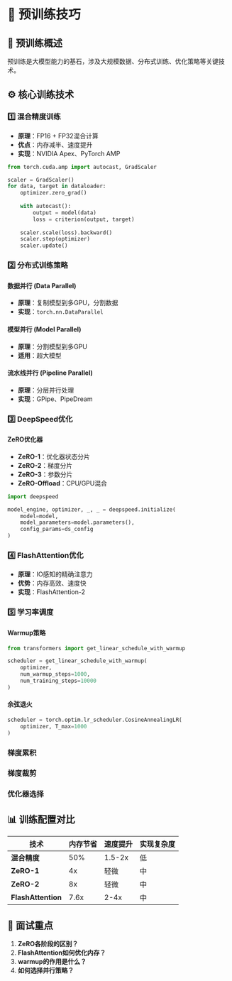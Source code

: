 # 🚀 预训练技巧

## 🎯 预训练概述
预训练是大模型能力的基石，涉及大规模数据、分布式训练、优化策略等关键技术。

## ⚙️ 核心训练技术

### 1️⃣ 混合精度训练
- **原理**：FP16 + FP32混合计算
- **优点**：内存减半、速度提升
- **实现**：NVIDIA Apex、PyTorch AMP

```python
from torch.cuda.amp import autocast, GradScaler

scaler = GradScaler()
for data, target in dataloader:
    optimizer.zero_grad()
    
    with autocast():
        output = model(data)
        loss = criterion(output, target)
    
    scaler.scale(loss).backward()
    scaler.step(optimizer)
    scaler.update()
```

### 2️⃣ 分布式训练策略

#### 数据并行 (Data Parallel)
- **原理**：复制模型到多GPU，分割数据
- **实现**：`torch.nn.DataParallel`

#### 模型并行 (Model Parallel)
- **原理**：分割模型到多GPU
- **适用**：超大模型

#### 流水线并行 (Pipeline Parallel)
- **原理**：分层并行处理
- **实现**：GPipe、PipeDream

### 3️⃣ DeepSpeed优化

#### ZeRO优化器
- **ZeRO-1**：优化器状态分片
- **ZeRO-2**：梯度分片
- **ZeRO-3**：参数分片
- **ZeRO-Offload**：CPU/GPU混合

```python
import deepspeed

model_engine, optimizer, _, _ = deepspeed.initialize(
    model=model,
    model_parameters=model.parameters(),
    config_params=ds_config
)
```

### 4️⃣ FlashAttention优化
- **原理**：IO感知的精确注意力
- **优势**：内存高效、速度快
- **实现**：FlashAttention-2

### 5️⃣ 学习率调度

#### Warmup策略
```python
from transformers import get_linear_schedule_with_warmup

scheduler = get_linear_schedule_with_warmup(
    optimizer,
    num_warmup_steps=1000,
    num_training_steps=10000
)
```

#### 余弦退火
```python
scheduler = torch.optim.lr_scheduler.CosineAnnealingLR(
    optimizer, T_max=1000
)
```


### 梯度累积

### 梯度裁剪

### 优化器选择

## 📊 训练配置对比

| 技术 | 内存节省 | 速度提升 | 实现复杂度 |
|---|---|---|---|
| **混合精度** | 50% | 1.5-2x | 低 |
| **ZeRO-1** | 4x | 轻微 | 中 |
| **ZeRO-2** | 8x | 轻微 | 中 |
| **FlashAttention** | 7.6x | 2-4x | 中 |

## 🎯 面试重点
1. **ZeRO各阶段的区别？**
2. **FlashAttention如何优化内存？**
3. **warmup的作用是什么？**
4. **如何选择并行策略？**
